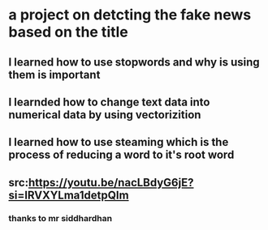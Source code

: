 # a project on detcting the fake news based on the title

## I learned how to use stopwords and why is using them is important
## I learnded how to change text data into numerical data by using vectorizition
## I learned how to use steaming which is the process of reducing a word to it's root word

## src:https://youtu.be/nacLBdyG6jE?si=lRVXYLma1detpQIm    
### thanks to mr siddhardhan

